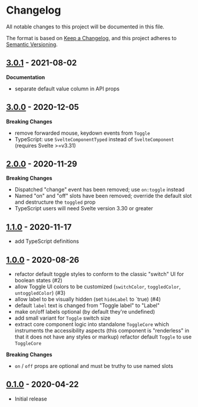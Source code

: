 # Changelog

All notable changes to this project will be documented in this file.

The format is based on [Keep a Changelog](https://keepachangelog.com/en/1.0.0/),
and this project adheres to [Semantic Versioning](https://semver.org/spec/v2.0.0.html).

## [3.0.1](https://github.com/metonym/svelte-toggle/releases/tag/v3.0.1) - 2021-08-02

**Documentation**

- separate default value column in API props

## [3.0.0](https://github.com/metonym/svelte-toggle/releases/tag/v3.0.0) - 2020-12-05

**Breaking Changes**

- remove forwarded mouse, keydown events from `Toggle`
- TypeScript: use `SvelteComponentTyped` instead of `SvelteComponent` (requires Svelte >=v3.31)

## [2.0.0](https://github.com/metonym/svelte-toggle/releases/tag/v2.0.0) - 2020-11-29

**Breaking Changes**

- Dispatched "change" event has been removed; use `on:toggle` instead
- Named "on" and "off" slots have been removed; override the default slot and destructure the `toggled` prop
- TypeScript users will need Svelte version 3.30 or greater

## [1.1.0](https://github.com/metonym/svelte-toggle/releases/tag/v1.1.0) - 2020-11-17

- add TypeScript definitions

## [1.0.0](https://github.com/metonym/svelte-toggle/releases/tag/v1.0.0) - 2020-08-26

- refactor default toggle styles to conform to the classic "switch" UI for boolean states (#2)
- allow Toggle UI colors to be customized (`switchColor`, `toggledColor`, `untoggledColor`) (#3)
- allow label to be visually hidden (set `hideLabel` to `true) (#4)
- default `label` text is changed from "Toggle label" to "Label"
- make on/off labels optional (by default they're undefined)
- add small variant for `Toggle` switch size
- extract core component logic into standalone `ToggleCore` which instruments the accessibility aspects (this component is "renderless" in that it does not have any styles or markup)
  refactor default `Toggle` to use `ToggleCore`

**Breaking Changes**

- `on` / `off` props are optional and must be truthy to use named slots

## [0.1.0](https://github.com/metonym/svelte-toggle/releases/tag/v0.1.0) - 2020-04-22

- Initial release
